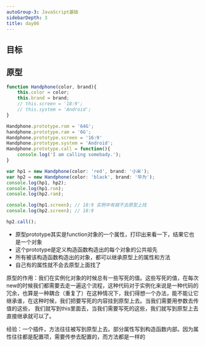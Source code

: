```yaml
---
autoGroup-3: JavaScript基础
sidebarDepth: 3
title: day06
---
```


## 目标

## 原型
```js
function Handphone(color, brand){
    this.color = color;
    this.brand = brand;
    // this.screen = '18:9';
    // this.system = 'Android';
}

Handphone.prototype.rom = '64G';
handphone.prototype.ram = '6G';
Handphone.prototype.screen = '16:9'
Handphone.prototype.system = 'Android';
Handphone.prototype.call = function(){
    console.log('I am calling somebady.');
}

var hp1 = new Handphone(color: 'red', brand: '小米');
var hp2 = new Handphone(color: 'black', brand: '华为');
console.log(hp1, hp2);
console.log(hp1.rom);
console.log(hp2.ram);

console.log(hp1.screen); // 18:9 实例中有就不去原型上找
console.log(hp2.screen); // 18:9

hp2.call();
```
- 原型prototype其实是function对象的一个属性，打印出来看一下，结果它也是一个对象
- 这个prototype是定义构造函数构造出的每个对象的公共祖先
- 所有被该构造函数构造出的对象，都可以继承原型上的属性和方法
- 自己有的属性就不会去原型上面找了

原型的作用：我们在实例化对象的时候总有一些写死的值。这些写死的值，在每次new的时候我们都需要去走一遍这个流程，这种代码对于实例化来说是一种代码的冗余，也算是一种耦合（重复了）在这种情况下，我们得想一个办法，能不能让它继承谁，在这种时候，我们把要写死的内容挂到原型上去。当我们需要用参数去传值的这些， 我们就写到this里面去，当我们需要写死的这些，我们就写到原型上去直接继承就可以了。

经验：一个插件，方法往往被写到原型上去。部分属性写到构造函数内部。因为属性往往都是配置项，需要传参去配置的，而方法都是一样的

